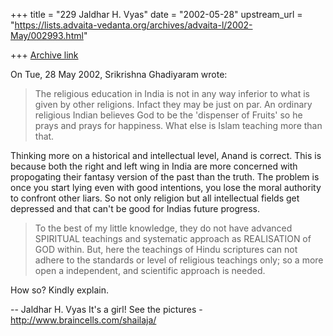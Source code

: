 +++
title = "229 Jaldhar H. Vyas"
date = "2002-05-28"
upstream_url = "https://lists.advaita-vedanta.org/archives/advaita-l/2002-May/002993.html"

+++
[Archive link](https://lists.advaita-vedanta.org/archives/advaita-l/2002-May/002993.html)

On Tue, 28 May 2002, Srikrishna Ghadiyaram wrote:

> The religious education in India is not in any way
> inferior to what is given by other religions. Infact
> they may be just on par. An ordinary religious Indian
> believes God to be the 'dispenser of Fruits' so he
> prays and prays for happiness. What else is Islam
> teaching more than that.
>

Thinking more on a historical and intellectual level, Anand is correct.
This is because both the right and left wing in India are more concerned
with propogating their fantasy version of the past than the truth.  The
problem is once you start lying even with good intentions, you lose the
moral authority to confront other liars.  So not only religion but all
intellectual fields get depressed and that can't be good for Indias future
progress.


> To the best of my little knowledge, they do not have
> advanced SPIRITUAL teachings and systematic approach
> as REALISATION of GOD within.  But, here the teachings
> of Hindu scriptures can not adhere to the standards or
> level of religious teachings only; so a more open a
> independent, and scientific approach is needed.

How so?  Kindly explain.

--
Jaldhar H. Vyas <jaldhar at braincells.com>
It's a girl! See the pictures - http://www.braincells.com/shailaja/

